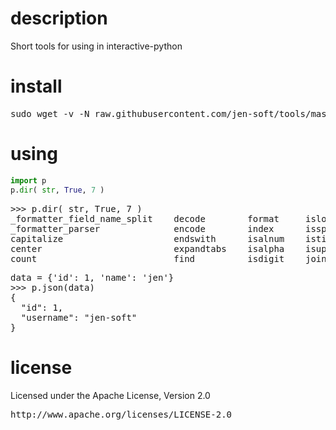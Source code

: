 # description
Short tools for using in interactive-python

# install 
<pre>sudo wget -v -N raw.githubusercontent.com/jen-soft/tools/master/p.py  "$(python -m site --user-site)/p.py"</pre>

# using 
```python
import p
p.dir( str, True, 7 )
```

<pre>
>>> p.dir( str, True, 7 )
_formatter_field_name_split    decode        format     islower    ljust        rfind         rstrip        swapcase 
_formatter_parser              encode        index      isspace    lower        rindex        split         title    
capitalize                     endswith      isalnum    istitle    lstrip       rjust         splitlines    translate
center                         expandtabs    isalpha    isupper    partition    rpartition    startswith    upper    
count                          find          isdigit    join       replace      rsplit        strip         zfill    
</pre>


<pre>
data = {'id': 1, 'name': 'jen'}
>>> p.json(data)
{
  "id": 1,
  "username": "jen-soft"
}
</pre>


# license 
Licensed under the Apache License, Version 2.0 
<pre>http://www.apache.org/licenses/LICENSE-2.0</pre>

